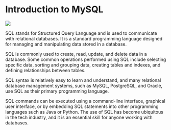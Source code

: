 <h1>Introduction to MySQL</h1>
<img src="https://s3.amazonaws.com/intranet-projects-files/holbertonschool-higher-level_programming+/272/rtcwz.jpg">
<p>SQL stands for Structured Query Language and is used to communicate with relational databases. It is a standard programming language designed for managing and manipulating data stored in a database.</p>

<p>SQL is commonly used to create, read, update, and delete data in a database. Some common operations performed using SQL include selecting specific data, sorting and grouping data, creating tables and indexes, and defining relationships between tables.</p>

<p>SQL syntax is relatively easy to learn and understand, and many relational database management systems, such as MySQL, PostgreSQL, and Oracle, use SQL as their primary programming language.</p>

<p>SQL commands can be executed using a command-line interface, graphical user interface, or by embedding SQL statements into other programming languages such as Java or Python. The use of SQL has become ubiquitous in the tech industry, and it is an essential skill for anyone working with databases.</p>

